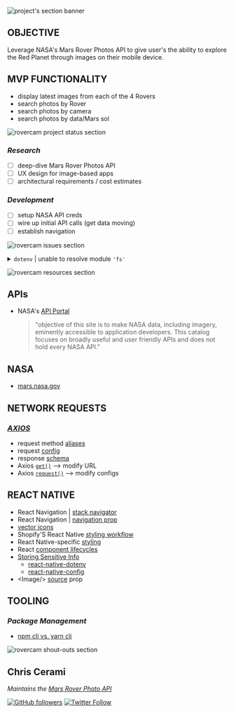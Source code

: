 ![project's section banner](./assets/readme_title.png)

## **OBJECTIVE**

Leverage NASA's Mars Rover Photos API to give user's the ability to explore the Red Planet through images on their mobile device.

## **MVP FUNCTIONALITY**

- display latest images from each of the 4 Rovers
- search photos by Rover
- search photos by camera
- search photos by data/Mars sol

![rovercam project status section](./assets/readme_status.png)

### **_Research_**

- [ ] deep-dive Mars Rover Photos API
- [ ] UX design for image-based apps
- [ ] architectural requirements / cost estimates

### **_Development_**

- [ ] setup NASA API creds
- [ ] wire up initial API calls (get data moving)
- [ ] establish navigation

![rovercam issues section](./assets/readme_issues.png)

<details>
<summary><code>dotenv</code> | unable to resolve module <code>'fs'</code></summary>

### **_PROBLEM_**

```reactnative
Unable to resolve module fs from /Users/eph/_repos/m-spacer/node_modules/dotenv/lib/main.js: fs could not be found within the project or in these directories: node_modules
```

### **_CAUSE_**

- _`fs` doesn't exist in React Native ( deep-dive )_

### **_SOUTION_**

- route 3rd-party API calls through server where keys/secrets are stored (prevents sensitive info getting jacked in transit)

- React Native pgks for handling config/environment variables:
  - [react-native-dotenv](https://github.com/goatandsheep/react-native-dotenv) | [react-native-config](https://github.com/luggit/react-native-config)

</details>

![rovercam resources section](./assets/readme_resources.png)

## **APIs**

- NASA's [API Portal](https://api.nasa.gov/)
  > "objective of this site is to make NASA data, including imagery, eminently accessible to application developers. This catalog focuses on broadly useful and user friendly APIs and does not hold every NASA API."

## **NASA**

- [mars.nasa.gov](https://mars.nasa.gov/)

## **NETWORK REQUESTS**

### **_[AXIOS](https://github.com/axios/axios#axios)_**

- request method [aliases](https://github.com/axios/axios#request-method-aliases)
- request [config](https://github.com/axios/axios#request-method-aliases)
- response [schema](https://github.com/axios/axios#response-schema)
- Axios [`get()`](https://github.com/axios/axios#axiosgeturl-config-1) --> modify URL
- Axios [`request()`](https://github.com/axios/axios#axiosrequestconfig-1) --> modify configs

## **REACT NATIVE**

- React Navigation | [stack navigator](https://reactnavigation.org/docs/4.x/hello-react-navigation#creating-a-stack-navigator)
- React Navigation | [navigation prop](https://reactnavigation.org/docs/4.x/navigation-prop)
- [vector icons](https://icons.expo.fyi/)
- Shopify'S React Native [styling workflow](https://shopify.engineering/5-ways-to-improve-your-react-native-styling-workflow)
- React Native-specific [styling](https://reactnative.dev/docs/style)
- React [component lifecycles](https://projects.wojtekmaj.pl/react-lifecycle-methods-diagram/)
- [Storing Sensitive Info](https://reactnative.dev/docs/security#storing-sensitive-info)
  - [react-native-dotenv](https://github.com/goatandsheep/react-native-dotenv)
  - [react-native-config](https://github.com/luggit/react-native-config)
- \<Image/\> [source]() prop

</details>

## **TOOLING**

### **_Package Management_**

- [npm cli vs. yarn cli](https://classic.yarnpkg.com/en/docs/migrating-from-npm#toc-cli-commands-comparison)

![rovercam shout-outs section](./assets/readme_shout-outs.png)

## **Chris Cerami**

_Maintains the [Mars Rover Photo API](https://github.com/chrisccerami/mars-photo-api)_

[![GitHub followers](https://img.shields.io/github/followers/chrisccerami?label=Follow&style=social)](https://github.com/chrisccerami)
[![Twitter Follow](https://img.shields.io/twitter/follow/chrisccerami?label=Follow&style=social)](https://twitter.com/chrisccerami)
